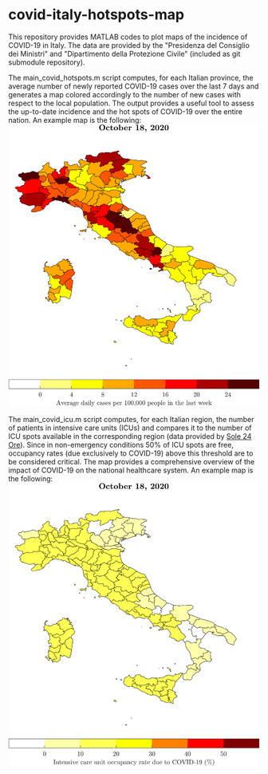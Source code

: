 # covid-italy-hotspots-map

This repository provides MATLAB codes to plot maps of the incidence of COVID-19 in Italy.
The data are provided by the "Presidenza del Consiglio dei Ministri" and "Dipartimento della Protezione Civile" (included as git submodule repository).

The main_covid_hotspots.m script computes, for each Italian province, the average number of newly reported COVID-19 cases over the last 7 days and generates a map colored accordingly to the number of new cases with respect to the local population.
The output provides a useful tool to assess the up-to-date incidence and the hot spots of COVID-19 over the entire nation.
An example map is the following:
![alt text](https://github.com/borisbenedikter/covid-italy-hotspots-map/blob/master/figs/scale-0-24/hotspots-20201018.png?raw=true)

The main_covid_icu.m script computes, for each Italian region, the number of patients in intensive care units (ICUs) and compares it to the number of ICU spots available in the corresponding region (data provided by [Sole 24 Ore](https://www.ilsole24ore.com/art/coronavirus-terapie-intensive-aumento-quali-regioni-sono-pronte-la-seconda-ondata-ADNUkdv?cmpid=nl_coronavirus)).
Since in non-emergency conditions 50% of ICU spots are free, occupancy rates (due exclusively to COVID-19) above this threshold are to be considered critical.
The map provides a comprehensive overview of the impact of COVID-19 on the national healthcare system.
An example map is the following:
![alt text](https://github.com/borisbenedikter/covid-italy-hotspots-map/blob/master/figs/icu/icu-20201018.png?raw=true)



